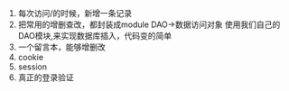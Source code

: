 01. 每次访问/的时候，新增一条记录
02. 把常用的增删查改，都封装成module
    DAO->数据访问对象
    使用我们自己的DAO模块,来实现数据库插入，代码变的简单
03. 一个留言本，能够增删改
04. cookie
05. session
06. 真正的登录验证
